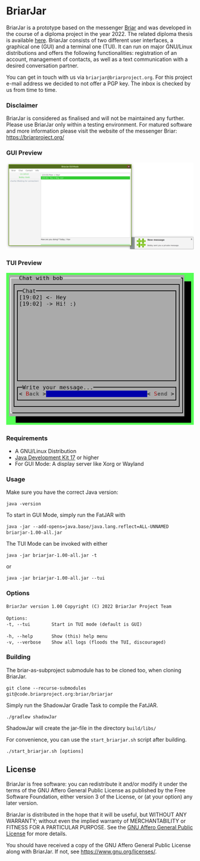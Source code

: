 # BriarJar

BriarJar is a prototype based on the messenger [Briar](https://briarproject.org) and
was developed in the course of a diploma project in the year 2022.
The related diploma thesis is available [here](BriarJar_Diploma_Thesis.pdf).
BriarJar consists of two different user interfaces, a graphical one (GUI) and a
terminal one (TUI). It can run on major GNU/Linux distributions and offers
the following functionalities: registration of an account, management of
contacts, as well as a text communication with a desired conversation partner.

You can get in touch with us via `briarjar@briarproject.org`. 
For this project e-mail address we decided to not offer a PGP key. The inbox is checked by us from time to time.

### Disclaimer

BriarJar is considered as finalised and will not be maintained any further. 
Please use BriarJar only within a testing environment. 
For matured software and more information please visit the website of the messenger Briar: https://briarproject.org/

### GUI Preview

![GUI Preview](screenshot_gui.png "GUI Preview")

### TUI Preview

![TUI Preview](screenshot_tui.png "TUI Preview")

### Requirements

- A GNU/Linux Distribution
- [Java Development Kit 17](https://jdk.java.net/17/) or higher
- For GUI Mode: A display server like Xorg or Wayland

### Usage

Make sure you have the correct Java version:
```
java -version
```

To start in GUI Mode, simply run the FatJAR with
```
java -jar --add-opens=java.base/java.lang.reflect=ALL-UNNAMED briarjar-1.00-all.jar
```

The TUI Mode can be invoked with either  
```
java -jar briarjar-1.00-all.jar -t
```
or
```
java -jar briarjar-1.00-all.jar --tui
```

### Options

```
BriarJar version 1.00 Copyright (C) 2022 BriarJar Project Team

Options:
-t, --tui        Start in TUI mode (default is GUI)

-h, --help       Show (this) help menu
-v, --verbose    Show all logs (floods the TUI, discouraged)
```

### Building

The briar-as-subproject submodule has to be cloned too, when cloning BriarJar. 
```
git clone --recurse-submodules git@code.briarproject.org:briar/briarjar 
```

Simply run the ShadowJar Gradle Task to compile the FatJAR.

```
./gradlew shadowJar
```

ShadowJar will create the jar-file in the directory `build/libs/`

For convenience, you can use the `start_briarjar.sh` script after building.
```
./start_briarjar.sh [options]
```

## License

BriarJar is free software: you can redistribute it and/or modify
it under the terms of the GNU Affero General Public License as
published by the Free Software Foundation, either version 3 of the
License, or (at your option) any later version.

BriarJar is distributed in the hope that it will be useful,
but WITHOUT ANY WARRANTY; without even the implied warranty of
MERCHANTABILITY or FITNESS FOR A PARTICULAR PURPOSE.  See the
[GNU Affero General Public License](LICENSE.md) for more details.

You should have received a copy of the GNU Affero General Public License
along with BriarJar.  If not, see <https://www.gnu.org/licenses/>.
